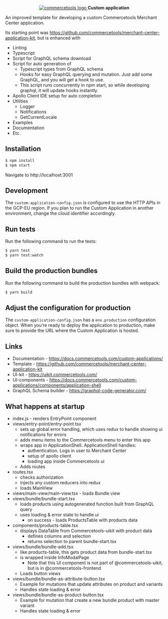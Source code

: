<p align="center">
  <a href="https://commercetools.com/">
    <img alt="commercetools logo" src="https://unpkg.com/@commercetools-frontend/assets/logos/commercetools_primary-logo_horizontal_RGB.png">
  </a>
  <b>Custom application</b>
</p>

An improved template for developing a custom Commercetools Merchant Center application.

Its starting point was https://github.com/commercetools/merchant-center-application-kit,
but is enhanced with 
- Linting
- Typescript
- Script for GraphQL schema download
- Script for auto generation of
  - Typescript types from GraphQL schema
  - Hooks for easy GraphQL querying and mutation. Just add some GraphQL, and you will get a hook to use.
  - This script runs concurrently in npm start, so while developing graphql, it will update hooks instantly.
- Apollo Client IDE setup for auto completion
- Utilities
  - Logger
  - Notifications
  - GetCurrentLocale
- Examples
- Documentation
- Etc.

## Installation

```bash
$ npm install
$ npm start
```

Navigate to http://localhost:3001

## Development

The `custom-application-config.json` is configured to use the HTTP APIs in the GCP-EU region. If you plan to run the Custom Application in another environment, change the cloud identifier accordingly.

## Run tests

Run the following command to run the tests:

```bash
$ yarn test
$ yarn test:watch
```

## Build the production bundles

Run the following command to build the production bundles with webpack:

```bash
$ yarn build
```

## Adjust the configuration for production

The `custom-application-config.json` has a `env.production` configuration object. When you're ready to deploy the application to production, make sure to provide the URL where the Custom Application is hosted.

## Links
- Documentation - https://docs.commercetools.com/custom-applications/
- Template - https://github.com/commercetools/merchant-center-application-kit
- UI-kit - https://uikit.commercetools.com/
- UI-components - https://docs.commercetools.com/custom-applications/components/application-shell
- GraphQL Schema builder - https://graphql-code-generator.com/

## What happens at startup
- index.js - renders EntryPoint component
- views/entry-point/entry-point.tsx
  - sets up global error handling, which uses redux to handle showing ui notifications for errors
  - adds menu items to the Commercetools menu to enter this app
  - wraps app in ApplicationShell. ApplicationShell handles:
    - authentication. Logs in user to Merchant Center
    - setup of apollo client
    - loading app inside Commercetools ui
  - Adds routes
- routes.tsx
  - checks authorization
  - injects any custom reducers into redux
  - loads MainView
- views/main-view/main-view.tsx - loads Bundle view
- views/bundle/bundle-start.tsx
  - loads products using autogenerated function built from GraphQL query
  - uses loading & error state to handle ui
    - on success - loads ProductsTable with products data
- components/products-table.tsx
  - displays DataTable from Commercetools-uikit with product data
    - defines columns and selection
    - returns selection to parent bundle-start.tsx
- views/bundle/bundle-add.tsx
  - like products-table, this gets product data from bundle-start.tsx
  - is wrapped inside InfoModalPage
    - Note that this UI component is not part of @commercetools-uikit, but is in @commercetools-frontend
  - Loads button views
- views/bundle/bundle-as-attribute-button.tsx
  - Example for mutations that update attributes on product and variants
  - Handles state loading & error
- views/bundle/bundle-as-product-button.tsx
  - Example for mutation that create a new bundle product with master variant
  - Handles state loading & error

